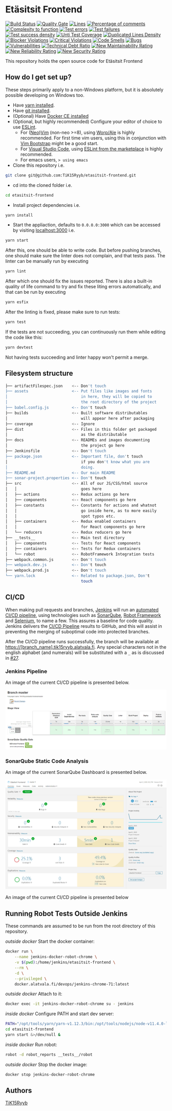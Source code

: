 # Etäsitsit Frontend

[![Build Status](https://jenkins.alatvala.fi/buildStatus/icon?job=TiK15Ryyb%2Fetasitsit-frontend%2Fmaster)](https://jenkins.alatvala.fi/job/TiK15Ryyb/job/etasitsit-frontend/job/master/)
[![Quality Gate](https://sonar.alatvala.fi/api/badges/gate?key=etasitsit-frontend)](https://sonar.alatvala.fi/dashboard/index/etasitsit-frontend)
[![Lines](https://sonar.alatvala.fi/api/badges/measure?key=etasitsit-frontend&metric=lines)](https://sonar.alatvala.fi/dashboard/index/etasitsit-frontend)
[![Percentage of comments](https://sonar.alatvala.fi/api/badges/measure?key=etasitsit-frontend&metric=comment_lines_density)](https://sonar.alatvala.fi/dashboard/index/etasitsit-frontend)
[![Complexity to function](https://sonar.alatvala.fi/api/badges/measure?key=etasitsit-frontend&metric=function_complexity)](https://sonar.alatvala.fi/dashboard/index/etasitsit-frontend)
[![Test errors](https://sonar.alatvala.fi/api/badges/measure?key=etasitsit-frontend&metric=test_errors)](https://sonar.alatvala.fi/dashboard/index/etasitsit-frontend)
[![Test failures](https://sonar.alatvala.fi/api/badges/measure?key=etasitsit-frontend&metric=test_failures)](https://sonar.alatvala.fi/dashboard/index/etasitsit-frontend)
[![Test success density](https://sonar.alatvala.fi/api/badges/measure?key=etasitsit-frontend&metric=test_success_density)](https://sonar.alatvala.fi/dashboard/index/etasitsit-frontend)
[![Unti Test Coverage](https://sonar.alatvala.fi/api/badges/measure?key=etasitsit-frontend&metric=coverage)](https://sonar.alatvala.fi/dashboard/index/etasitsit-frontend)
[![Duplicated Lines Density](https://sonar.alatvala.fi/api/badges/measure?key=etasitsit-frontend&metric=duplicated_lines_density)](https://sonar.alatvala.fi/dashboard/index/etasitsit-frontend)
[![Blocker Violations](https://sonar.alatvala.fi/api/badges/measure?key=etasitsit-frontend&metric=blocker_violations)](https://sonar.alatvala.fi/dashboard/index/etasitsit-frontend)
[![Critical Violations](https://sonar.alatvala.fi/api/badges/measure?key=etasitsit-frontend&metric=critical_violations)](https://sonar.alatvala.fi/dashboard/index/etasitsit-frontend)
[![Code Smells](https://sonar.alatvala.fi/api/badges/measure?key=etasitsit-frontend&metric=code_smells)](https://sonar.alatvala.fi/dashboard/index/etasitsit-frontend)
[![Bugs](https://sonar.alatvala.fi/api/badges/measure?key=etasitsit-frontend&metric=bugs)](https://sonar.alatvala.fi/dashboard/index/etasitsit-frontend)
[![Vulnerabilities](https://sonar.alatvala.fi/api/badges/measure?key=etasitsit-frontend&metric=vulnerabilities)](https://sonar.alatvala.fi/dashboard/index/etasitsit-frontend)
[![Technical Debt Ratio](https://sonar.alatvala.fi/api/badges/measure?key=etasitsit-frontend&metric=sqale_debt_ratio)](https://sonar.alatvala.fi/dashboard/index/etasitsit-frontend)
[![New Maintainability Rating](https://sonar.alatvala.fi/api/badges/measure?key=etasitsit-frontend&metric=new_maintainability_rating)](https://sonar.alatvala.fi/dashboard/index/etasitsit-frontend)
[![New Reliability Rating](https://sonar.alatvala.fi/api/badges/measure?key=etasitsit-frontend&metric=new_reliability_rating)](https://sonar.alatvala.fi/dashboard/index/etasitsit-frontend)
[![New Security Rating](https://sonar.alatvala.fi/api/badges/measure?key=etasitsit-frontend&metric=new_security_rating)](https://sonar.alatvala.fi/dashboard/index/etasitsit-frontend)

This repository holds the open source code for Etäsitsit Frontend

## How do I get set up?

These steps primarily apply to a non-Windows platform, but it is absolutely possible developing on Windows too.

- Have [yarn installed](https://yarnpkg.com/lang/en/docs/install).
- Have [git installed](https://git-scm.com/book/en/v2/Getting-Started-Installing-Git).
- (Optional) Have [Docker CE installed](https://docs.docker.com/install/#supported-platforms)
- (Optional, but highly recommended) Configure your editor of choice to use [ESLint](https://eslint.org/docs/user-guide/getting-started).
  - For ([Neo](https://github.com/neovim/neovim/wiki/Installing-Neovim))[Vim](https://www.vim.org/download.php) (non-neo >=8), using [Worp/Ale](https://github.com/w0rp/ale#3-installation) is highly recommended. For first time vim users, using this in conjunction with [Vim Bootstrap](https://vim-bootstrap.com/) might be a good start.
  - For [Visual Studio Code](https://code.visualstudio.com/Download), using [ESLint from the marketplace](https://marketplace.visualstudio.com/items?itemName=dbaeumer.vscode-eslint) is highly recommended.
  - For emacs users, `> using emacs`
- Clone this repository i.e.

```sh
git clone git@github.com:TiK15Ryyb/etasitsit-frontend.git
```

- cd into the cloned folder i.e.

```sh
cd etasitsit-frontend
```

- Install project dependencies i.e.

```sh
yarn install
```

- Start the appliaction, defaults to `0.0.0.0:3000` which can be accessed by visiting [localhost:3000](http://localhost:3000) i.e.

```sh
yarn start
```

After this, one should be able to write code. But before pushing branches, one should make sure the linter does not complain, and that tests pass. The linter can be manually run by executing

```sh
yarn lint
```

After which one should fix the issues reported. There is also a built-in quality of life command to try and fix these liting errors automatically, and that can be run by executing

```sh
yarn esfix
```

After the linting is fixed, please make sure to run tests:

```sh
yarn test
```

If the tests are not succeeding, you can continuously run them while editing the code like this:

```sh
yarn devtest
```

Not having tests succeeding and linter happy won't permit a merge.

## Filesystem structure

```sh
├── artifactFilespec.json    <-- Don't touch
├── assets                   <-- Put files like images and fonts
│                                in here, they will be copied to
│                                the root directory of the project
├── babel.config.js          <-- Don't touch
├── builds                   <-- Built software distributables
│                                will appear here after packaging
├── coverage                 <-- Ignore
├── dist                     <-- Files in this folder get packaged
│                                as the distributable
├── docs                     <-- READMEs and images documenting
│                                the project go here
├── Jenkinsfile              <-- Don't touch
├── package.json             <-- Important file, don't touch
│                                if you don't know what you are
│                                doing.
├── README.md                <-- Our main README
├── sonar-project.properties <-- Don't touch
├── src                      <-- All of our JS/CSS/html source
│   │                            goes here
│   ├── actions              <-- Redux actions go here
│   ├── components           <-- React components go here
│   ├── constants            <-- Constants for actions and whatnot
│   │                            go inside here, as to more easily
│   │                            spot typos etc.
│   ├── containers           <-- Redux enabled containers
│   │                            for React components go here
│   └── reducers             <-- Redux reducers go here
├── __tests__                <-- Main test directory
│   ├── components           <-- Tests for React components
│   ├── containers           <-- Tests for Redux containers
│   └── robot                <-- RobotFramework Integration tests
├── webpack.common.js        <-- Don't touch
├── webpack.dev.js           <-- Don't touch
├── webpack.prod.js          <-- Don't touch
└── yarn.lock                <-- Related to package.json, Don't
                                 touch
```

## CI/CD

When making pull requests and branches, [Jenkins](https://jenkins.io/) will run an [automated CI/CD pipeline](https://jenkins.alatvala.fi/job/TiK15Ryyb/job/etasitsit-frontend/job/master/), using technologies such as [SonarQube](https://sonar.alatvala.fi/dashboard?id=etasitsit-frontend), [Robot Framework](https://robotframework.org/) and [Selenium](https://www.seleniumhq.org/), to name a few. This assures a baseline for code quality. Jenkins delivers the [CI/CD Pipeline](https://www.edureka.co/blog/ci-cd-pipeline/) results to GitHub, and this will assist in preventing the merging of suboptimal code into protected branches.

After the CI/CD pipeline runs successfully, the branch will be available at [https://[branch_name].tik15ryyb.alatvala.fi](https://[branch_name].tik15ryyb.alatvala.fi). Any special characters not in the english alphabet (and numerals) will be substituted with a `_` as is discussed in [#27](https://github.com/TiK15Ryyb/etasitsit-frontend/pull/27).

### Jenkins Pipeline

An image of the current CI/CD pipeline is presented below.

[![Jenkins CI Pipeline](docs/img/etasitsit-frontend-jenkins.png?raw=true "Jenkins CI Pipeline")](https://jenkins.alatvala.fi/job/TiK15Ryyb/job/etasitsit-frontend/job/master/)

### SonarQube Static Code Analysis

An image of the current SonarQube Dashboard is presented below.

[![SonarQube Dashboard](docs/img/etasitsit-frontend-sonar.png?raw=true "SonarQube Dashboard")](https://sonar.alatvala.fi/dashboard?id=etasitsit-frontend)

An image of the current CI/CD pipeline is presented below

## Running Robot Tests Outside Jenkins

These commands are assumed to be run from the root directory of this repository.

_outside docker_ Start the docker container:

```sh
docker run \
    --name jenkins-docker-robot-chrome \
    -v $(pwd):/home/jenkins/etasitsit-frontend \
    --rm \
    -d \
    --privileged \
    docker.alatvala.fi/devops/jenkins-chrome-71:latest
```

_outside docker_ Attach to it:

```sh
docker exec -it jenkins-docker-robot-chrome su - jenkins
```

_inside docker_ Configure PATH and start dev server:

```sh
PATH="/opt/tools/yarn/yarn-v1.12.3/bin:/opt/tools/nodejs/node-v11.4.0-linux-x64/bin:$PATH"
cd etasitsit-frontend
yarn start &>/dev/null &
```

_inside docker_ Run robot:

```sh
robot -d robot_reports __tests__/robot
```

_outside docker_ Stop the docker image:

```sh
docker stop jenkins-docker-robot-chrome
```

## Authors

[TiK15Ryyb](https://github.com/TiK15Ryyb/etasitsit-frontend/graphs/contributors)

